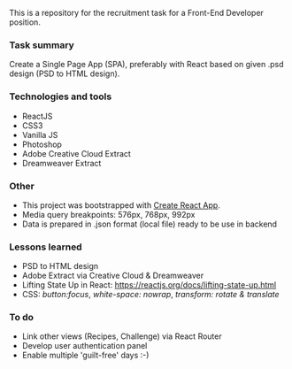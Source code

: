 This is a repository for the recruitment task for a Front-End Developer position.

### Task summary

Create a Single Page App (SPA), preferably with React based on given .psd design (PSD to HTML design).

### Technologies and tools

* ReactJS
* CSS3
* Vanilla JS
* Photoshop
* Adobe Creative Cloud Extract
* Dreamweaver Extract 

### Other

* This project was bootstrapped with [Create React App](https://github.com/facebook/create-react-app).
* Media query breakpoints: 576px, 768px, 992px
* Data is prepared in .json format (local file) ready to be use in backend

### Lessons learned

* PSD to HTML design
* Adobe Extract via Creative Cloud & Dreamweaver
* Lifting State Up in React:
  https://reactjs.org/docs/lifting-state-up.html
* CSS: *button:focus*, *white-space: nowrap*, *transform: rotate & translate*  

### To do

* Link other views (Recipes, Challenge) via React Router
* Develop user authentication panel
* Enable multiple 'guilt-free' days :-) 